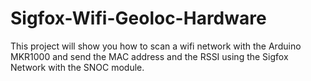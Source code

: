 # Sigfox-Wifi-Geoloc-Hardware
This project will show you how to scan a wifi network with the Arduino MKR1000 and send the MAC address and the RSSI using the Sigfox Network with the SNOC module.
